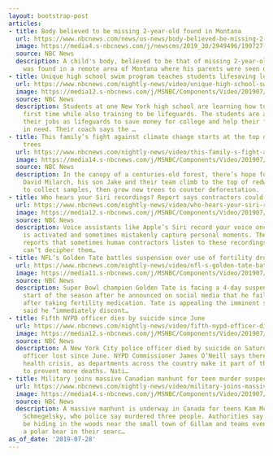 ```yaml
---
layout: bootstrap-post
articles:
- title: Body believed to be missing 2-year-old found in Montana
  url: https://www.nbcnews.com/news/us-news/body-believed-be-missing-2-year-old-found-montana-n1035531
  image: https://media4.s-nbcnews.com/j/newscms/2019_30/2949496/190727-aiden-castiel-salcido-al-0947_747763eabbb85874c0c52d924fbf990f.nbcnews-fp-1200-630.jpg
  source: NBC News
  description: A child's body, believed to be that of missing 2-year-old Aiden Salcido
    was found in a remote area of Montana where his parents were seen days earlier.
- title: Unique high school swim program teaches students lifesaving lessons
  url: https://www.nbcnews.com/nightly-news/video/unique-high-school-swim-program-teaches-students-lifesaving-lessons-64767557816
  image: https://media12.s-nbcnews.com/j/MSNBC/Components/Video/201907/nn_mra_innovative_lifeguard_program_190728_1920x1080.nbcnews-fp-1200-630.jpg
  source: NBC News
  description: Students at one New York high school are learning how to swim for the
    first time while also training to be lifeguards. The students are able to use
    their jobs as lifeguards to save money for college and help their family members
    in need. Their coach says the …
- title: This family’s fight against climate change starts at the top of centuries-old
    trees
  url: https://www.nbcnews.com/nightly-news/video/this-family-s-fight-against-climate-change-starts-at-the-top-of-centuries-old-trees-64767045914
  image: https://media14.s-nbcnews.com/j/MSNBC/Components/Video/201907/nn_ath_saving_redwoods_190728_1920x1080.nbcnews-fp-1200-630.jpg
  source: NBC News
  description: In the canopy of a centuries-old forest, there’s hope for climate change.
    David Milarch, his son Jake and their team climb to the top of redwoods and sequoias
    to collect samples, then grow new trees to counter deforestation.
- title: Who hears your Siri recordings? Report says contractors could be listening
  url: https://www.nbcnews.com/nightly-news/video/who-hears-your-siri-recordings-report-says-contractors-could-be-listening-64767557772
  image: https://media12.s-nbcnews.com/j/MSNBC/Components/Video/201907/nn_mhu_contractors_listening_to_siri_recordings_190728_1920x1080.nbcnews-fp-1200-630.jpg
  source: NBC News
  description: Voice assistants like Apple’s Siri record your voice once the service
    is activated and sometimes mistakenly capture personal moments. The Guardian newspaper
    reports that sometimes human contractors listen to these recordings when computers
    can’t decipher them…
- title: NFL’s Golden Tate battles suspension over use of fertility drugs
  url: https://www.nbcnews.com/nightly-news/video/nfl-s-golden-tate-battles-suspension-over-use-of-fertility-drugs-64768069569
  image: https://media11.s-nbcnews.com/j/MSNBC/Components/Video/201907/nn_kpa_nfl_player_suspended_fertility_drug_190728_1920x1080.nbcnews-fp-1200-630.jpg
  source: NBC News
  description: Super Bowl champion Golden Tate is facing a 4-day suspension at the
    start of the season after he announced on social media that he failed a drug test
    after taking fertility medication. Tate is appealing the imminent suspension and
    said he ”immediately discont…
- title: Fifth NYPD officer dies by suicide since June
  url: https://www.nbcnews.com/nightly-news/video/fifth-nypd-officer-dies-by-suicide-since-june-64768069561
  image: https://media12.s-nbcnews.com/j/MSNBC/Components/Video/201907/nn_ksn_rise_in_officer_deaths_by_suicide_190728_1920x1080.nbcnews-fp-1200-630.jpg
  source: NBC News
  description: A New York City police officer died by suicide on Saturday -- the fifth
    officer lost since June. NYPD Commissioner James O’Neill says there is a mental
    health crisis, as departments across the country make it part of their mission
    to prevent more deaths. Nati…
- title: Military joins massive Canadian manhunt for teen murder suspects
  url: https://www.nbcnews.com/nightly-news/video/military-joins-massive-canadian-manhunt-for-teen-murder-suspects-64767045642
  image: https://media14.s-nbcnews.com/j/MSNBC/Components/Video/201907/nn_mch_canada_murder_suspects_190728_1920x1080.nbcnews-fp-1200-630.jpg
  source: NBC News
  description: A massive manhunt is underway in Canada for teens Kam McLeod and Bryer
    Schmegelsky, who police say murdered three people. Authorities say the teens may
    be hiding in the woods near the small town of Gillam and teams even encountered
    a polar bear in their searc…
as_of_date: '2019-07-28'
---
```


